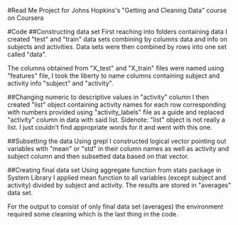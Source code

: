#Read Me
Project for Johns Hopkins's "Getting and Cleaning Data" course on Coursera

#Code
##Constructing data set
First reaching into folders containing data I created "test" and "train" data sets combining by columns data and info on subjects and activities. Data sets were then combined by rows into one set called "data".

The columns obtained from "X_test" and "X_train" files were named using "features" file, I took the liberty to name columns containing subject and activity info "subject" and "activity".

##Changing numeric to descriptive values in "activity" column
I then created "list" object containing activity names for each row corresponding with numbers provided using "activity_labels" file as a guide and replaced "activity" column in data with said list.
Sidenote: "list" object is not really a list. I just couldn't find appropriate words for it and went with this one.

##Subsetting the data
Using grepl I constructed logical vector pointing out variables with "mean" or "std" in their column names as well as activity and subject column and then subsetted data based on that vector.

##Creating final data set
Using aggregate function from stats package in System Library I applied mean function to all variables (except subject and activity) divided by subject and activity. The results are stored in "averages" data set.

For the output to consist of only final data set (averages) the environment required some cleaning which is the last thing in the code.